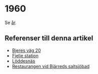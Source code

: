 # 1960

Se [år](år).

## Referenser till denna artikel

* [Bjeres väg 20](bjeres%20väg%2020)
* [Fjelie station](fjelie%20station)
* [Löddesnäs](löddesnäs)
* [Restaurangen vid Bjärreds saltsjöbad](restaurangen%20vid%20bjärreds%20saltsjöbad)

